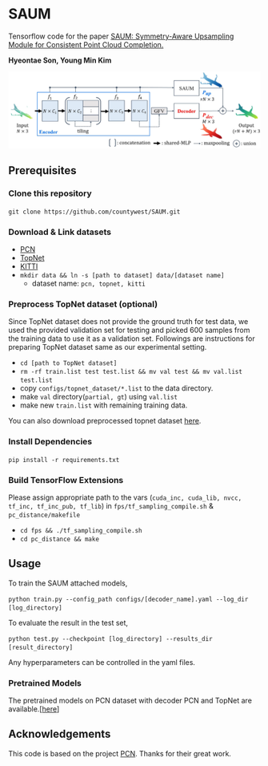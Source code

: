 # SAUM
Tensorflow code for the paper [SAUM: Symmetry-Aware Upsampling Module
for Consistent Point Cloud Completion.](https://openaccess.thecvf.com/content/ACCV2020/papers/Son_SAUM_Symmetry-Aware_Upsampling_Module_for_Consistent_Point_Cloud_Completion_ACCV_2020_paper.pdf)

**Hyeontae Son, Young Min Kim**

![architecture](./imgs/architecture.JPG)

## Prerequisites
### Clone this repository
```git clone https://github.com/countywest/SAUM.git```

### Download & Link datasets
  - [PCN](https://drive.google.com/drive/folders/1P_W1tz5Q4ZLapUifuOE4rFAZp6L1XTJz)
  - [TopNet](http://download.cs.stanford.edu/downloads/completion3d/dataset2019.zip)
  - [KITTI](https://drive.google.com/drive/folders/1fSu0_huWhticAlzLh3Ejpg8zxzqO1z-F)
  - ```mkdir data && ln -s [path to dataset] data/[dataset name]```
    - dataset name: ```pcn, topnet, kitti```

### Preprocess TopNet dataset (optional)
Since TopNet dataset does not provide the ground
truth for test data, we used the provided validation set for testing and picked 600 samples from the training data to use it as a validation set.
Followings are instructions for preparing TopNet dataset same as our experimental setting.
  - ```cd [path to TopNet dataset]```
  - ```rm -rf train.list test test.list && mv val test && mv val.list test.list```
  - copy ```configs/topnet_dataset/*.list``` to the data directory.
  - make ```val``` directory(```partial, gt```) using ```val.list```
  - make new ```train.list``` with remaining training data.

You can also download preprocessed topnet dataset [here](https://drive.google.com/drive/folders/16QFZuNLLX5ClUVlkiU6j2gt30gCcDJLL?usp=sharing).

### Install Dependencies
```pip install -r requirements.txt```

### Build TensorFlow Extensions
Please assign appropriate path to the vars (```cuda_inc, cuda_lib, nvcc, tf_inc, tf_inc_pub, tf_lib```)
in ```fps/tf_sampling_compile.sh``` & ```pc_distance/makefile```

  - ```cd fps && ./tf_sampling_compile.sh```
  - ```cd pc_distance && make```

## Usage
To train the SAUM attached models,

```python train.py --config_path configs/[decoder_name].yaml --log_dir [log_directory]```

To evaluate the result in the test set,

```python test.py --checkpoint [log_directory] --results_dir [result_directory]```

Any hyperparameters can be controlled in the yaml files.

### Pretrained Models
The pretrained models on PCN dataset with decoder PCN and TopNet are available.[[here](https://drive.google.com/drive/folders/1DMNY7Q3mnkz3UpYptXAH97iT9ysVqQLc?usp=sharing)]

## Acknowledgements
This code is based on the project [PCN](https://github.com/wentaoyuan/pcn). Thanks for their great work.
